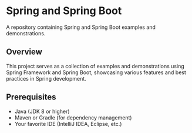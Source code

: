 # Spring and Spring Boot

A repository containing Spring and Spring Boot examples and demonstrations.

## Overview

This project serves as a collection of examples and demonstrations using Spring Framework and Spring Boot, showcasing various features and best practices in Spring development.

## Prerequisites

- Java (JDK 8 or higher)
- Maven or Gradle (for dependency management)
- Your favorite IDE (IntelliJ IDEA, Eclipse, etc.)

